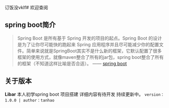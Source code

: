 订饭没vklf# 欢迎查阅
## spring boot简介
>Spring Boot 是所有基于 Spring 开发的项目的起点。Spring Boot 的设计是为了让你尽可能快的跑起来 Spring 应用程序并且尽可能减少你的配置文件。简单来说就是SpringBoot其实不是什么新的框架，它默认配置了很多框架的使用方式，就像maven整合了所有的jar包，spring boot整合了所有的框架（不知道这样比喻是否合适）。
—— [spring boot](https://spring.io/projects/spring-boot)

## 关于版本
**Libar** 本人初学spring boot 项目搭建 详细内容有待开发 持续更新中。
```version：1.0.0 | author：tanhao``` 
